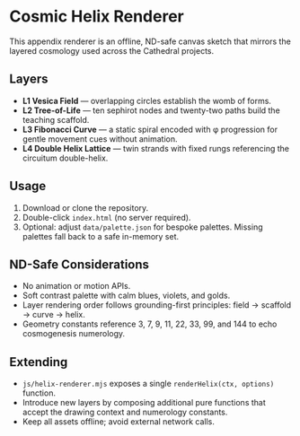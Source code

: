 # Cosmic Helix Renderer

This appendix renderer is an offline, ND-safe canvas sketch that mirrors the layered cosmology used across the Cathedral projects.

## Layers
- **L1 Vesica Field** — overlapping circles establish the womb of forms.
- **L2 Tree-of-Life** — ten sephirot nodes and twenty-two paths build the teaching scaffold.
- **L3 Fibonacci Curve** — a static spiral encoded with φ progression for gentle movement cues without animation.
- **L4 Double Helix Lattice** — twin strands with fixed rungs referencing the circuitum double-helix.

## Usage
1. Download or clone the repository.
2. Double-click `index.html` (no server required).
3. Optional: adjust `data/palette.json` for bespoke palettes. Missing palettes fall back to a safe in-memory set.

## ND-Safe Considerations
- No animation or motion APIs.
- Soft contrast palette with calm blues, violets, and golds.
- Layer rendering order follows grounding-first principles: field → scaffold → curve → helix.
- Geometry constants reference 3, 7, 9, 11, 22, 33, 99, and 144 to echo cosmogenesis numerology.

## Extending
- `js/helix-renderer.mjs` exposes a single `renderHelix(ctx, options)` function.
- Introduce new layers by composing additional pure functions that accept the drawing context and numerology constants.
- Keep all assets offline; avoid external network calls.
